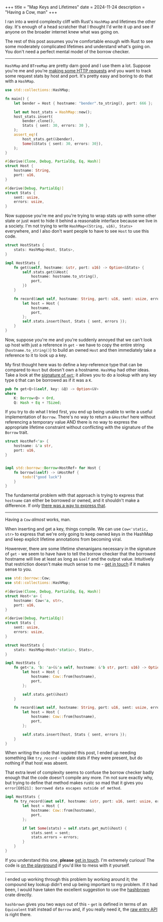 +++
title = "Map Keys and Lifetimes"
date = 2024-11-24
description = "Having a Cow, man"
+++

I ran into a weird complexity cliff with Rust's `HashMap` and lifetimes
the other day. It's enough of a head scratcher that I thought I'd write it
up and see if anyone on the broader internet knew what was going on.

The rest of this post assumes you're comfortable enough with Rust to
see some moderately complicated lifetimes and understand what's going on.
You don't need a perfect mental model of the borrow checker.

---

`HashMap` and `BTreeMap` are pretty darn good and I use them a lot. Suppose
you're me and you're [making some HTTP requests](https://junctionlabs.io) and
you want to track some request stats by host and port. It's pretty easy and
boring to do that with a `HashMap`.

```rust
use std::collections::HashMap;

fn main() {
    let bender = Host { hostname: "bender".to_string(), port: 666 };

    let mut host_stats = HashMap::new();
    host_stats.insert(
        bender.clone(),
        Stats { sent: 30, errors: 30 },
    );
    assert_eq!(
        host_stats.get(&bender),
        Some(&Stats { sent: 30, errors: 30}),
    );
}

#[derive(Clone, Debug, PartialEq, Eq, Hash)]
struct Host {
    hostname: String,
    port: u16,
}

#[derive(Debug, PartialEq)]
struct Stats {
    sent: usize,
    errors: usize,
}
```

Now suppose you're me and you're trying to wrap stats up with some other state
or just want to hide it behind a reasonable interface because we live in a
society. I'm not trying to write `HashMap<(String, u16), Stats>` everywhere,
and I also don't want people to have to see `Host` to use this code.


```rust
struct HostStats {
    stats: HashMap<Host, Stats>,
}

impl HostStats {
    fn get(&self, hostname: &str, port: u16) -> Option<&Stats> {
        self.stats.get(&Host{
            hostname: hostname.to_string(),
            port,
        })
    }

    fn record(&mut self, hostname: String, port: u16, sent: usize, errors: usize) {
        let host = Host {
            hostname,
            port,
        };
        self.stats.insert(host, Stats { sent, errors });
    }
}
```

Now, suppose you're me and you're suddenly annoyed that we can't look up host
with just a reference in `get` - we have to copy the entire string (`hostname.to_string()`)
to build an owned `Host` and then immediately take a reference to it to look
up a key.

My first thought here was to define a key-reference type that can be compared
to `Host` but doesn't own a hostname. `HashMap` had other ideas. Take a look at
the [signature of `get`](https://doc.rust-lang.org/std/collections/hash_map/struct.HashMap.html#method.get);
it allows you to do a lookup with any key type `Q` that can be borrowed as if
it was a `K`.

```rust
pub fn get<Q>(&self, key: &Q) -> Option<&V>
where
    K: Borrow<Q> + Ord,
    Q: Hash + Eq + ?Sized;
```

If you try to do what I tried first, you end up being unable to write a useful
implementation of `Borrow`. There's no way to return a `&HostRef` here without
referencing a temporary value AND there is no way to express the appropriate
lifetime constraint without conflicting with the signature of the `Borrow`
trait.

```rust
struct HostRef<'a> {
    hostname: &'a str,
    port: u16,
}


impl std::borrow::Borrow<HostRef> for Host {
    fn borrow(&self) -> &HostRef {
        todo!("good luck")
    }
}
```

The fundamental problem with that approach is trying to express that `hostname`
can either be borrowed or owned, and it shouldn't make a difference. If only
[there was a way to express that](https://doc.rust-lang.org/std/borrow/enum.Cow.html).

---

Having a `Cow` *almost* works, man.

When inserting and get a key, things compile. We can use `Cow<'static, str>`
to express that we're only going to keep owned keys in the HashMap and keep
explicit lifetime annotations from becoming viral.

Howerever, there are some lifetime shenanigans necessary in the signature of
`get` - we seem to have have to tell the borrow checker that the borrowed
hostname will live at least as long as `&self` and the output value.
Intuitively that restriction doesn't make much sense to me - [get in touch] if it
makes sense to you.

```rust
use std::borrow::Cow;
use std::collections::HashMap;

#[derive(Clone, Debug, PartialEq, Eq, Hash)]
struct Host<'a> {
    hostname: Cow<'a, str>,
    port: u16,
}

#[derive(Debug, PartialEq)]
struct Stats {
    sent: usize,
    errors: usize,
}

struct HostStats {
    stats: HashMap<Host<'static>, Stats>,
}

impl HostStats {
    fn get<'a, 'b: 'a>(&'a self, hostname: &'b str, port: u16) -> Option<&'a Stats> {
        let host = Host {
            hostname: Cow::from(hostname),
            port,
        };

        self.stats.get(&host)
    }

    fn record(&mut self, hostname: String, port: u16, sent: usize, errors: usize) {
        let host = Host {
            hostname: Cow::from(hostname),
            port,
        };

        self.stats.insert(host, Stats { sent, errors });
    }
}
```

When writing the code that inspired this post, I ended up needing something like
`try_record` - update stats if they were present, but do nothing if that host
was absent.

That extra level of complexity seems to confuse the borrow checker badly enough
that the code doesn't compile any more. I'm not sure exactly why, but trying to
define that method makes rustc so mad that it gives you `error[E0521]: borrowed data escapes outside of method`.

```rust
impl HostStats {
    fn try_record(&mut self, hostname: &str, port: u16, sent: usize, errors: usize) {
        let host = Host {
            hostname: Cow::from(hostname),
            port,
        };

        if let Some(stats) = self.stats.get_mut(&host) {
            stats.sent = sent;
            stats.errors = errors;
        }
    }
}
```

If you understand this one, **please** [get in touch]. I'm extremely curious! The
code is [on the playground](https://play.rust-lang.org/?version=stable&mode=debug&edition=2021&gist=61597cab54b5fbb373b44ba2cde6c6ee)
if you'd like to mess with it yourself.

[get in touch]: https://bsky.app/profile/blen.blinsay.com

---

I ended up working through this problem by working around it; the compound key
lookup didn't end up being important to my problem. If it had been, I would
have taken the excellent suggestion to use the [hashbrown](https://docs.rs/hashbrown/0.15.1/hashbrown/index.html)
crate directly.

`hashbrown` gives you two ways out of this - `get` is defined in terms of an
`Equivalent` trait instead of `Borrow` and, if you really need it, the
[raw entry API](https://docs.rs/hashbrown/0.15.1/hashbrown/struct.HashMap.html#method.raw_entry_mut)
is right there.
